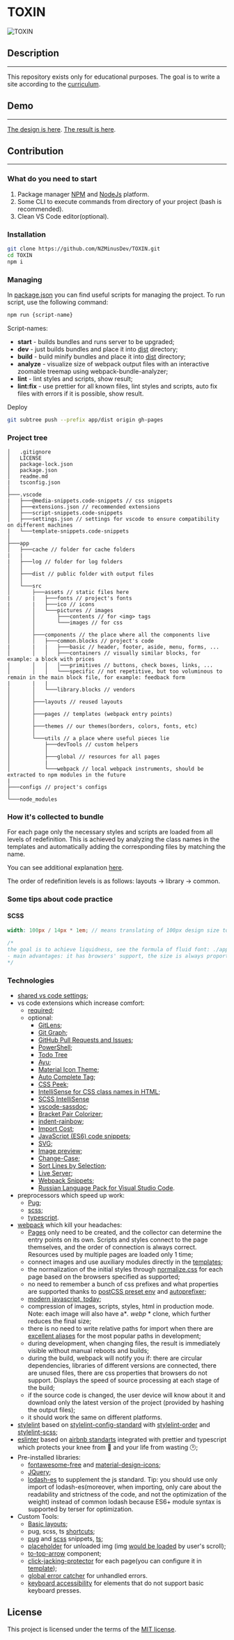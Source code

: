 # TOXIN

![TOXIN](./app/src/assets/ico/favicon.ico)

## Description

---

This repository exists only for educational purposes. The goal is to write a site according to the [curriculum](https://en.metalamp.io/).

## Demo

---

[The design is here](https://www.figma.com/file/MumYcKVk9RkKZEG6dR5E3A/).
[The result is here](https://nzminusdev.github.io/TOXIN/).

## Contribution

---

### What do you need to start

1. Package manager [NPM](https://www.npmjs.com/) and [NodeJs](https://nodejs.org/en/) platform.
2. Some CLI to execute commands from directory of your project (bash is recommended).
3. Clean VS Code editor(optional).

### Installation

```bash
git clone https://github.com/NZMinusDev/TOXIN.git
cd TOXIN
npm i
```

### Managing

In [package.json](./package.json) you can find useful scripts for managing the project. To run script, use the following command:

```bash
npm run {script-name}
```

Script-names:

- **start** - builds bundles and runs server to be upgraded;
- **dev** - just builds bundles and place it into [dist](./app/dist) directory;
- **build** - build minify bundles and place it into [dist](./app/dist) directory;
- **analyze** - visualize size of webpack output files with an interactive zoomable treemap using webpack-bundle-analyzer;
- **lint** - lint styles and scripts, show result;
- **lint:fix** - use prettier for all known files, lint styles and scripts, auto fix files with errors if it is possible, show result.

Deploy

```bash
git subtree push --prefix app/dist origin gh-pages
```

### Project tree

```tree
│   .gitignore
│   LICENSE
│   package-lock.json
│   package.json
│   readme.md
|   tsconfig.json
│
├───.vscode
|   ├───@media-snippets.code-snippets // css snippets
│   ├───extensions.json // recommended extensions
│   ├───script-snippets.code-snippets
│   ├───settings.json // settings for vscode to ensure compatibility on different machines
|   └───template-snippets.code-snippets
│
├───app
│   ├───cache // folder for cache folders
|   |
|   ├───log // folder for log folders
│   │
│   ├───dist // public folder with output files
│   │
│   └───src
│       ├───assets // static files here
|       |   ├───fonts // project's fonts
|       |   ├───ico // icons
│       │   └───pictures // images
│       │       ├───contents // for <img> tags
│       │       └───images // for css
│       │
│       ├───components // the place where all the components live
│       │   ├───common.blocks // project's code
|       |   |   ├───basic // header, footer, aside, menu, forms, ...
│       │   │   ├───containers // visually similar blocks, for example: a block with prices
│       │   │   │───primitives // buttons, check boxes, links, ...
│       │   │   └───specific // not repetitive, but too voluminous to remain in the main block file, for example: feedback form
|       |   |
│       │   └───library.blocks // vendors
│       │
│       ├───layouts // reused layouts
│       │
│       ├───pages // templates (webpack entry points)
│       │
│       ├───themes // our themes(borders, colors, fonts, etc)
│       │
│       └───utils // a place where useful pieces lie
│           ├───devTools // custom helpers
│           │
│           ├───global // resources for all pages
│           |
│           └───webpack // local webpack instruments, should be extracted to npm modules in the future
|
├───configs // project's configs
│
└───node_modules
```

### How it's collected to bundle

For each page only the necessary styles and scripts are loaded from all levels of redefinition. This is achieved by analyzing the class names in the templates and automatically adding the corresponding files by matching the name.

You can see additional explanation [here](https://en.bem.info/methodology/redefinition-levels/).

The order of redefinition levels is as follows: layouts -> library -> common.

### Some tips about code practice

#### SCSS

```scss
width: 100px / 14px * 1em; // means translating of 100px design size to em value, where 14px is size of font for this selector

/*
the goal is to achieve liquidness, see the formula of fluid font: ./app/src/utils/devTools/styles/mixins.scss
- main advantages: it has browsers' support, the size is always proportional to the neighboring content, the size is fluid
*/
```

### Technologies

- [shared vs code settings](./.vscode/settings.json);
- vs code extensions which increase comfort:
  - [required](./.vscode/extensions.json);
  - optional:
    - [GitLens](https://marketplace.visualstudio.com/items?itemName=eamodio.gitlens);
    - [Git Graph](https://marketplace.visualstudio.com/items?itemName=mhutchie.git-graph);
    - [GitHub Pull Requests and Issues](https://marketplace.visualstudio.com/items?itemName=GitHub.vscode-pull-request-github);
    - [PowerShell](https://marketplace.visualstudio.com/items?itemName=ms-vscode.PowerShell);
    - [Todo Tree](https://marketplace.visualstudio.com/items?itemName=Gruntfuggly.todo-tree)
    - [Ayu](https://marketplace.visualstudio.com/items?itemName=teabyii.ayu);
    - [Material Icon Theme](https://marketplace.visualstudio.com/items?itemName=PKief.material-icon-theme);
    - [Auto Complete Tag](https://marketplace.visualstudio.com/items?itemName=formulahendry.auto-complete-tag);
    - [CSS Peek](https://marketplace.visualstudio.com/items?itemName=pranaygp.vscode-css-peek);
    - [IntelliSense for CSS class names in HTML](https://marketplace.visualstudio.com/items?itemName=Zignd.html-css-class-completion);
    - [SCSS IntelliSense](https://marketplace.visualstudio.com/items?itemName=mrmlnc.vscode-scss)
    - [vscode-sassdoc](https://marketplace.visualstudio.com/items?itemName=rafikis75.vscode-sassdoc);
    - [Bracket Pair Colorizer](https://marketplace.visualstudio.com/items?itemName=CoenraadS.bracket-pair-colorizer);
    - [indent-rainbow](https://marketplace.visualstudio.com/items?itemName=oderwat.indent-rainbow);
    - [Import Cost](https://marketplace.visualstudio.com/items?itemName=wix.vscode-import-cost);
    - [JavaScript (ES6) code snippets](https://marketplace.visualstudio.com/items?itemName=xabikos.JavaScriptSnippets);
    - [SVG](https://marketplace.visualstudio.com/items?itemName=jock.svg);
    - [Image preview](https://marketplace.visualstudio.com/items?itemName=kisstkondoros.vscode-gutter-preview);
    - [Change-Case](https://marketplace.visualstudio.com/items?itemName=wmaurer.change-case);
    - [Sort Lines by Selection](https://marketplace.visualstudio.com/items?itemName=earshinov.sort-lines-by-selection);
    - [Live Server](https://marketplace.visualstudio.com/items?itemName=ritwickdey.LiveServer);
    - [Webpack Snippets](https://marketplace.visualstudio.com/items?itemName=gogocrow.webpack-snippets);
    - [Russian Language Pack for Visual Studio Code](https://marketplace.visualstudio.com/items?itemName=MS-CEINTL.vscode-language-pack-ru).
- preprocessors which speed up work:
  - [Pug](https://pugjs.org/api/getting-started.html);
  - [scss](https://sass-lang.com/);
  - [typescript](https://www.typescriptlang.org/).
- [webpack](https://v4.webpack.js.org/concepts/) which kill your headaches:
  - [Pages](./app/src/pages/) only need to be created, and the collector can determine the entry points on its own. Scripts and styles connect to the page themselves, and the order of connection is always correct. Resources used by multiple pages are loaded only 1 time;
  - connect images and use auxiliary modules directly in the [templates](./app/src/pages/cards/cards.pug);
  - the normalization of the initial styles through [normalize.css](https://necolas.github.io/normalize.css/) for each page based on the browsers specified as supported;
  - no need to remember a bunch of css prefixes and what properties are supported thanks to [postCSS preset env](https://github.com/csstools/postcss-preset-env) and [autoprefixer](https://www.npmjs.com/package/autoprefixer);
  - [modern javascript, today](https://babeljs.io/);
  - compression of images, scripts, styles, html in production mode. Note: each image will also have a\*_. webp_ \* clone, which further reduces the final size;
  - there is no need to write relative paths for import when there are [excellent aliases](./configs/webpack.config.js) for the most popular paths in development;
  - during development, when changing files, the result is immediately visible without manual reboots and builds;
  - during the build, webpack will notify you if: there are circular dependencies, libraries of different versions are connected, there are unused files, there are css properties that browsers do not support. Displays the speed of source processing at each stage of the build;
  - if the source code is changed, the user device will know about it and download only the latest version of the project (provided by hashing the output files);
  - it should work the same on different platforms.
- [stylelint](https://stylelint.io/) based on [stylelint-config-standard](https://github.com/stylelint/stylelint-config-standard) with [stylelint-order](https://github.com/hudochenkov/stylelint-order) and [stylelint-scss](https://github.com/kristerkari/stylelint-scss);
- [eslinter](https://eslint.org/) based on [airbnb standarts](https://github.com/airbnb/javascript) integrated with prettier and typescript which protects your knee from :gun: and your life from wasting :clock2:;
- Pre-installed libraries:
  - [fontawesome-free](https://fontawesome.com/) and [material-design-icons](https://github.com/google/material-design-icons);
  - [JQuery](https://jquery.com/);
  - [lodash-es](https://lodash.com/) to supplement the js standard. Tip: you should use only import of lodash-es(moreover, when importing, only care about the readability and strictness of the code, and not the optimization of the weight) instead of common lodash because ES6+ module syntax is supported by terser for optimization.
- Custom Tools:
  - [Basic layouts](./app/src/layouts/);
  - pug, scss, ts [shortcuts](./app/src/utils/devTools/);
  - [pug](<(./.vscode/template-snippets.code-snippets)>) and [scss](<(./.vscode/@media-snippets.code-snippets)>) snippets, [ts](<(./.vscode/script-snippets.code-snippets)>);
  - [placeholder](./app/src/assets/pictures/images/placeholders/lazy-loading-placeholder.svg) for unloaded img (img [would be loaded](./app/src/utils/global/modules/scripts/assets-lazy-loading.ts) by user's scroll);
  - [to-top-arrow](./app/src/components/common.blocks/specific/to-top-arrow/) component;
  - [click-jacking-protector](./app/src/components/common.blocks/specific/click-jacking-protector/) for each page(you can configure it in [template](./app/src/layouts/basic/main-layout/main-layout.pug));
  - [global error catcher](./app/src/utils/global/modules/scripts/unhandledrejection.ts) for unhandled errors.
  - [keyboard accessibility](./app/src/utils/global/modules/scripts/keyboardAccessibility.ts) for elements that do not support basic keyboard presses.

## License

This project is licensed under the terms of the [MIT license](LICENSE).
